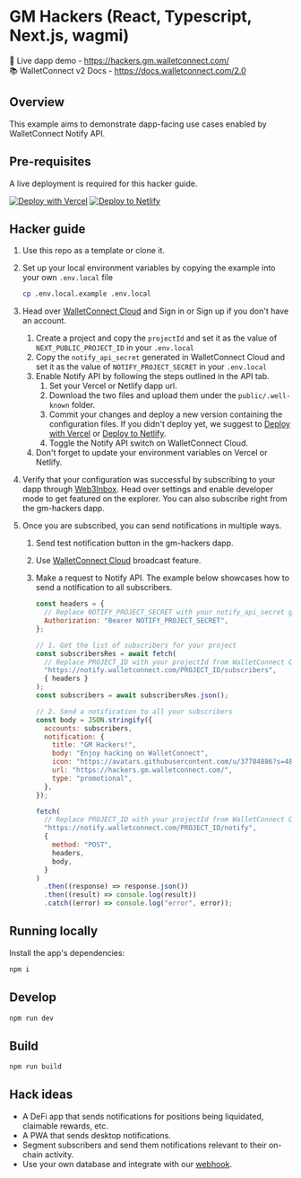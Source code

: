 # GM Hackers (React, Typescript, Next.js, wagmi)

🔗 Live dapp demo - https://hackers.gm.walletconnect.com/ <br />
📚 WalletConnect v2 Docs - https://docs.walletconnect.com/2.0

## Overview

This example aims to demonstrate dapp-facing use cases enabled by WalletConnect Notify API.

## Pre-requisites

A live deployment is required for this hacker guide.

[![Deploy with Vercel](https://vercel.com/button)](https://vercel.com/import/git?s=https://github.com/WalletConnect/gm-hackers) [![Deploy to Netlify](https://www.netlify.com/img/deploy/button.svg)](https://app.netlify.com/start/deploy?repository=https://github.com/WalletConnect/gm-hackers)

## Hacker guide

1. Use this repo as a template or clone it.
2. Set up your local environment variables by copying the example into your own `.env.local` file

   ```bash
   cp .env.local.example .env.local
   ```

3. Head over [WalletConnect Cloud](https://cloud.walletconnect.com) and Sign in or Sign up if you don't have an account.

   1. Create a project and copy the `projectId` and set it as the value of `NEXT_PUBLIC_PROJECT_ID` in your `.env.local`
   2. Copy the `notify_api_secret` generated in WalletConnect Cloud and set it as the value of `NOTIFY_PROJECT_SECRET` in your `.env.local`
   3. Enable Notify API by following the steps outlined in the API tab.
      1. Set your Vercel or Netlify dapp url.
      2. Download the two files and upload them under the `public/.well-known` folder.
      3. Commit your changes and deploy a new version containing the configuration files. If you didn't deploy yet, we suggest to [Deploy with Vercel](https://vercel.com/import/git?s=https://github.com/WalletConnect/gm-hackers) or [Deploy to Netlify](https://app.netlify.com/start/deploy?repository=https://github.com/WalletConnect/gm-hackers).
      4. Toggle the Notify API switch on WalletConnect Cloud.
   4. Don't forget to update your environment variables on Vercel or Netlify.

4. Verify that your configuration was successful by subscribing to your dapp through [Web3Inbox](https://app.web3inbox.com). Head over settings and enable developer mode to get featured on the explorer. You can also subscribe right from the gm-hackers dapp.

5. Once you are subscribed, you can send notifications in multiple ways.

   1. Send test notification button in the gm-hackers dapp.
   2. Use [WalletConnect Cloud](https://cloud.walletconnect.com) broadcast feature.
   3. Make a request to Notify API. The example below showcases how to send a notification to all subscribers.

      ```js
      const headers = {
        // Replace NOTIFY_PROJECT_SECRET with your notify_api_secret generated in WalletConnect Cloud.
        Authorization: "Bearer NOTIFY_PROJECT_SECRET",
      };

      // 1. Get the list of subscribers for your project
      const subscribersRes = await fetch(
        // Replace PROJECT_ID with your projectId from WalletConnect Cloud.
        "https://notify.walletconnect.com/PROJECT_ID/subscribers",
        { headers }
      );
      const subscribers = await subscribersRes.json();

      // 2. Send a notification to all your subscribers
      const body = JSON.stringify({
        accounts: subscribers,
        notification: {
          title: "GM Hackers!",
          body: "Enjoy hacking on WalletConnect",
          icon: "https://avatars.githubusercontent.com/u/37784886?s=48&v=4",
          url: "https://hackers.gm.walletconnect.com/",
          type: "promotional",
        },
      });

      fetch(
        // Replace PROJECT_ID with your projectId from WalletConnect Cloud.
        "https://notify.walletconnect.com/PROJECT_ID/notify",
        {
          method: "POST",
          headers,
          body,
        }
      )
        .then((response) => response.json())
        .then((result) => console.log(result))
        .catch((error) => console.log("error", error));
      ```

## Running locally

Install the app's dependencies:

```bash
npm i
```

## Develop

```bash
npm run dev
```

## Build

```bash
npm run build
```

## Hack ideas

- A DeFi app that sends notifications for positions being liquidated, claimable rewards, etc.
- A PWA that sends desktop notifications.
- Segment subscribers and send them notifications relevant to their on-chain activity.
- Use your own database and integrate with our [webhook](https://docs.walletconnect.com/2.0/specs/servers/notify/notify-server-api#register-webhook).
